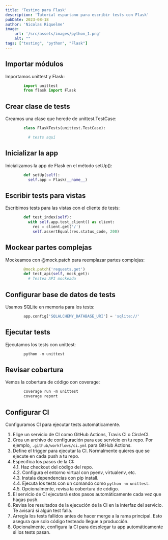 ```yaml
---
title: 'Testing para Flask'
description: 'Tutorial espartano para escribir tests con Flask'
pubDate: 2023-08-18
author: 'Nicolas Riquelme'
image: 
    url: '/src/assets/images/python_1.png'
    alt: ""
tags: ["testing", "python", "Flask"]
---
```


## Importar módulos
Importamos unittest y Flask:
```python
        import unittest
        from flask import Flask
```
## Crear clase de tests
Creamos una clase que herede de unittest.TestCase:

```python
        class FlaskTests(unittest.TestCase):

          # tests aquí
```

## Inicializar la app
Inicializamos la app de Flask en el método setUp():

```python
        def setUp(self):
          self.app = Flask(__name__)
```

## Escribir tests para vistas
Escribimos tests para las vistas con el cliente de tests:

```python
        def test_index(self):
          with self.app.test_client() as client:  
            res = client.get('/')
            self.assertEqual(res.status_code, 200)
```

## Mockear partes complejas
Mockeamos con @mock.patch para reemplazar partes complejas:

```python
        @mock.patch('requests.get')
        def test_api(self, mock_get):
          # Testea API mockeada
```

## Configurar base de datos de tests
Usamos SQLite en memoria para los tests:

```python
        app.config['SQLALCHEMY_DATABASE_URI'] = 'sqlite://'
```

## Ejecutar tests
Ejecutamos los tests con unittest:

```python
        python -m unittest
```

## Revisar cobertura
Vemos la cobertura de código con coverage:

```python
        coverage run -m unittest
        coverage report
```

## Configurar CI
Configuramos CI para ejecutar tests automáticamente.

1. Elige un servicio de CI como GitHub Actions, Travis CI o CircleCI.
2. Crea un archivo de configuración para ese servicio en tu repo. Por ejemplo, `.github/workflows/ci.yml` para GitHub Actions.
3. Define el trigger para ejecutar la CI. Normalmente quieres que se ejecute en cada push a tu repo.
4. Especifica los pasos de la CI:  
4.1. Haz checkout del código del repo.  
4.2. Configura el entorno virtual con pyenv, virtualenv, etc.  
4.3. Instala dependencias con pip install.  
4.4. Ejecuta los tests con un comando como `python -m unittest`.  
4.5. Opcionalmente, revisa la cobertura de código.
5. El servicio de CI ejecutará estos pasos automáticamente cada vez que hagas push.
6. Revisa los resultados de la ejecución de la CI en la interfaz del servicio. Te avisará si algún test falla.
7. Arregla los tests fallidos antes de hacer merge a la rama principal. Esto asegura que solo código testeado llegue a producción.
8. Opcionalmente, configura la CI para desplegar tu app automáticamente si los tests pasan.
